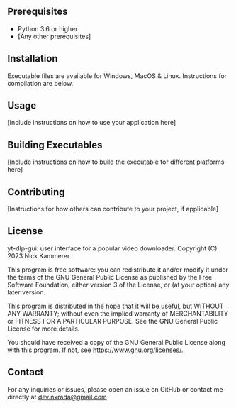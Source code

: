 ## Prerequisites
- Python 3.6 or higher
- [Any other prerequisites]

## Installation

Executable files are available for Windows, MacOS & Linux. Instructions for compilation are below. 

## Usage

[Include instructions on how to use your application here]

## Building Executables

[Include instructions on how to build the executable for different platforms here]

## Contributing

[Instructions for how others can contribute to your project, if applicable]

## License
yt-dlp-gui: user interface for a popular video downloader.
Copyright (C) 2023 Nick Kammerer

This program is free software: you can redistribute it and/or modify
it under the terms of the GNU General Public License as published by
the Free Software Foundation, either version 3 of the License, or
(at your option) any later version.

This program is distributed in the hope that it will be useful,
but WITHOUT ANY WARRANTY; without even the implied warranty of
MERCHANTABILITY or FITNESS FOR A PARTICULAR PURPOSE.  See the
GNU General Public License for more details.

You should have received a copy of the GNU General Public License
along with this program.  If not, see <https://www.gnu.org/licenses/>.

## Contact

For any inquiries or issues, please open an issue on GitHub or contact me directly at dev.nxrada@gmail.com